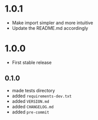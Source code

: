 # 1.0.1
- Make import simpler and more intuitive
- Update the README.md accordingly
# 1.0.0
- First stable release
## 0.1.0
- made tests directory
- added `requirements-dev.txt`
- added `VERSION.md`
- added `CHANGELOG.md`
- added `pre-commit`
